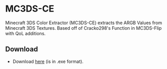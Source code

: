 # MC3DS-CE
Minecraft 3DS Color Extractor (MC3DS-CE) extracts the ARGB Values from Minecraft 3DS Textures. Based off of Cracko298's Function in MC3DS-Flip with QoL additions.

## Download
- Download [here](https://github.com/YT-Toaster/MC3DS-CE/releases/download/v1/MC3DS-CE.exe) (is in .exe format).
